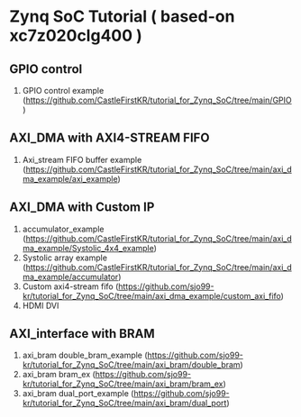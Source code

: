 # Zynq SoC Tutorial ( based-on xc7z020clg400 )

## GPIO control
1) GPIO control example (https://github.com/CastleFirstKR/tutorial_for_Zynq_SoC/tree/main/GPIO)

## AXI_DMA with AXI4-STREAM FIFO
1) Axi_stream FIFO buffer example (https://github.com/CastleFirstKR/tutorial_for_Zynq_SoC/tree/main/axi_dma_example/axi_example)

## AXI_DMA with Custom IP 
1) accumulator_example (https://github.com/CastleFirstKR/tutorial_for_Zynq_SoC/tree/main/axi_dma_example/Systolic_4x4_example)
2) Systolic array example (https://github.com/CastleFirstKR/tutorial_for_Zynq_SoC/tree/main/axi_dma_example/accumulator)
3) Custom axi4-stream fifo (https://github.com/sjo99-kr/tutorial_for_Zynq_SoC/tree/main/axi_dma_example/custom_axi_fifo)
4) HDMI DVI 
## AXI_interface with BRAM 
1) axi_bram double_bram_example (https://github.com/sjo99-kr/tutorial_for_Zynq_SoC/tree/main/axi_bram/double_bram)
2) axi_bram bram_ex (https://github.com/sjo99-kr/tutorial_for_Zynq_SoC/tree/main/axi_bram/bram_ex)
3) axi_bram dual_port_example (https://github.com/sjo99-kr/tutorial_for_Zynq_SoC/tree/main/axi_bram/dual_port) 
